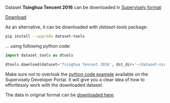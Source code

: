 Dataset **Tsinghua Tencent 2016** can be downloaded in [Supervisely format](https://developer.supervisely.com/api-references/supervisely-annotation-json-format):

 [Download](https://assets.supervisely.com/supervisely-supervisely-assets-public/teams_storage/M/C/IO/G0cwpqr9hFw00iRG2ihvTPOjnBledzkm4eh7ZQCD49301isKYRkH8FpaoSY9ugCoULRBFGUh4l8Vkws0FSNXjSx2nQ0RkaG6ZrnOIyMeCVnSbT5bkt3ygJBHtNjy.tar)

As an alternative, it can be downloaded with *dataset-tools* package:
``` bash
pip install --upgrade dataset-tools
```

... using following python code:
``` python
import dataset_tools as dtools

dtools.download(dataset='Tsinghua Tencent 2016', dst_dir='~/dataset-ninja/')
```
Make sure not to overlook the [python code example](https://developer.supervisely.com/getting-started/python-sdk-tutorials/iterate-over-a-local-project) available on the Supervisely Developer Portal. It will give you a clear idea of how to effortlessly work with the downloaded dataset.

The data in original format can be [downloaded here](https://cg.cs.tsinghua.edu.cn/traffic-sign/data_model_code/data.zip).